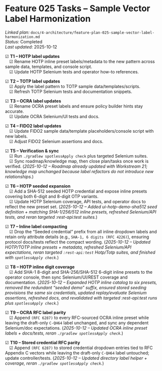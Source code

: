 # Feature 025 Tasks – Sample Vector Label Harmonization

_Linked plan:_ `docs/4-architecture/feature-plan-025-sample-vector-label-harmonization.md`  
_Status:_ Completed  
_Last updated:_ 2025-10-12

☑ **T1 – HOTP label updates**  
 ☑ Rename HOTP inline preset labels/metadata to the new pattern across sample data, templates, and console script.  
 ☑ Update HOTP Selenium tests and operator how-to references.

☑ **T2 – TOTP label updates**  
 ☑ Apply the label pattern to TOTP sample data/templates/scripts.  
 ☑ Refresh TOTP Selenium tests and documentation snippets.

☑ **T3 – OCRA label updates**  
 ☑ Rename OCRA preset labels and ensure policy builder hints stay accurate.  
 ☑ Update OCRA Selenium/UI tests and docs.

☑ **T4 – FIDO2 label updates**  
 ☑ Update FIDO2 sample data/template placeholders/console script with new labels.  
 ☑ Adjust FIDO2 Selenium assertions and docs.

☑ **T5 – Verification & sync**  
 ☑ Run `./gradlew spotlessApply check` plus targeted Selenium suites.  
 ☑ Sync roadmap/knowledge map, then close plan/tasks once work is verified. (_2025-10-12 – Roadmap already updated with Workstream 21; knowledge map unchanged because label refactors do not introduce new relationships._)

☑ **T6 – HOTP seeded expansion**  
 ☑ Add a SHA-512 seeded HOTP credential and expose inline presets covering both 6-digit and 8-digit OTP variants.  
 ☑ Update HOTP Selenium coverage, API tests, and operator docs to reflect the new preset set. (_2025-10-12 – Added ui-hotp-demo-sha512 seed definition + matching SHA-1/256/512 inline presets, refreshed Selenium/API tests, and reran targeted :rest-api:test suites._)

☑ **T7 – Inline label compacting**  
 ☑ Drop the “Seeded credential” prefix from all inline dropdown labels and retain only attribute details (e.g., `SHA-1, 6 digits (RFC 4226)`), ensuring protocol docs/tests reflect the compact wording. (_2025-10-12 – Updated HOTP/TOTP inline presets + metadata, refreshed Selenium/API expectations, reran targeted `:rest-api:test` Hotp/Totp suites, and finished with `spotlessApply check`._)

☑ **T8 – HOTP inline digit coverage**  
 ☑ Add SHA-1 8-digit and SHA-256/SHA-512 6-digit inline presets to the operator console, then sync Selenium/UI/REST coverage and documentation. (_2025-10-12 – Expanded HOTP inline catalog to six presets, removed the redundant “seeded demo” suffix, ensured stored seeding provisions the same six credentials, updated replay/evaluate Selenium assertions, refreshed docs, and revalidated with targeted :rest-api:test runs plus `spotlessApply check`._)

☑ **T9 – OCRA RFC label parity**  
 ☑ Append `(RFC 6287)` to every RFC-sourced OCRA inline preset while leaving the draft-only `C-QH64` label unchanged, and sync any dependent Selenium/doc expectations. (_2025-10-12 – Updated OCRA inline preset labels + docs/tests, reran `./gradlew spotlessApply check`._)

☑ **T10 – Stored credential RFC parity**  
 ☑ Append `(RFC 6287)` to stored credential dropdown entries tied to RFC Appendix C vectors while leaving the draft-only `C-QH64` label untouched; update controller/tests. (_2025-10-12 – Updated directory label helper + coverage, reran `./gradlew spotlessApply check`._)
